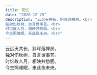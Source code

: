 ```yaml
---
title: 夜忆
date: "2020-12-25"
description: "云远天共长，斜晖落禅房。<br>
独对伤秋树，自言世事苍。<br>
时忆故人月，相映共愁肠。<br>
今生照难眠，来此夜未央。<br>"
---
```


云远天共长，斜晖落禅房。<br>
独对伤秋树，自言世事苍。<br>
时忆故人月，相映共愁肠。<br>
今生照难眠，来此夜未央。<br>